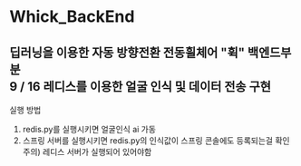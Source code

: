 # Whick_BackEnd

딥러닝을 이용한 자동 방향전환 전동휠체어 "휙" 백엔드부분<br>
9 / 16 레디스를 이용한 얼굴 인식 및 데이터 전송 구현
---
실행 방법 
1) redis.py를 실행시키면 얼굴인식 ai 가동
2) 스프링 서버를 실행시키면 redis.py의 인식값이 스프링 콘솔에도 등록되는걸 확인<br>
주의) 레디스 서버가 실행되어 있어야함
